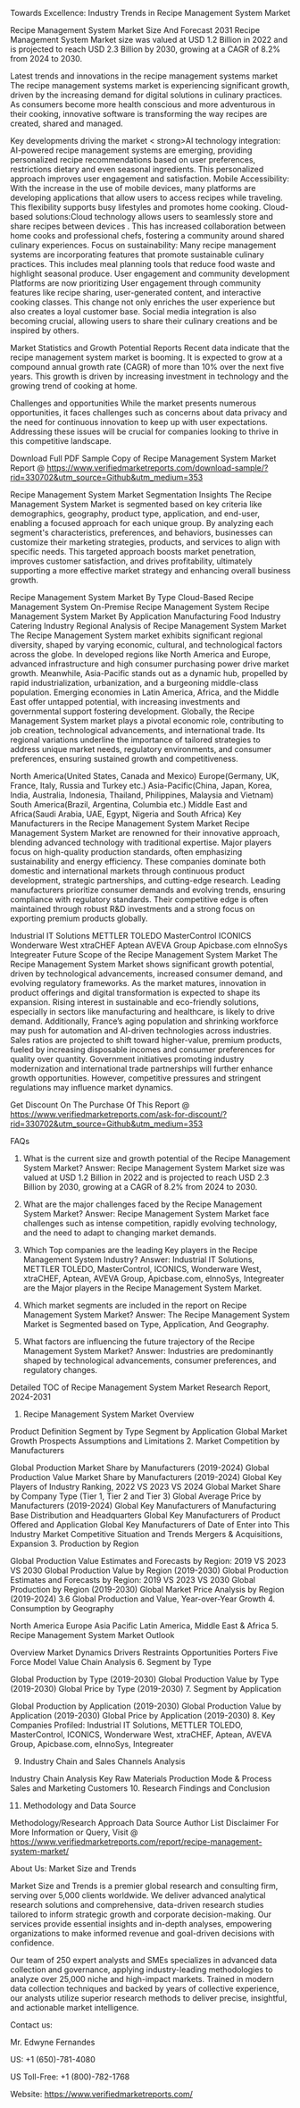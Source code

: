 Towards Excellence: Industry Trends in Recipe Management System Market


Recipe Management System Market Size And Forecast 2031
Recipe Management System Market size was valued at USD 1.2 Billion in 2022 and is projected to reach USD 2.3 Billion by 2030, growing at a CAGR of 8.2% from 2024 to 2030.

Latest trends and innovations in the recipe management systems market
The recipe management systems market is experiencing significant growth, driven by the increasing demand for digital solutions in culinary practices. As consumers become more health conscious and more adventurous in their cooking, innovative software is transforming the way recipes are created, shared and managed.

Key developments driving the market
< strong>AI technology integration: AI-powered recipe management systems are emerging, providing personalized recipe recommendations based on user preferences, restrictions dietary and even seasonal ingredients. This personalized approach improves user engagement and satisfaction.
Mobile Accessibility: With the increase in the use of mobile devices, many platforms are developing applications that allow users to access recipes while traveling. This flexibility supports busy lifestyles and promotes home cooking.
Cloud-based solutions:Cloud technology allows users to seamlessly store and share recipes between devices . This has increased collaboration between home cooks and professional chefs, fostering a community around shared culinary experiences.
Focus on sustainability: Many recipe management systems are incorporating features that promote sustainable culinary practices. This includes meal planning tools that reduce food waste and highlight seasonal produce.
User engagement and community development
Platforms are now prioritizing User engagement through community features like recipe sharing, user-generated content, and interactive cooking classes. This change not only enriches the user experience but also creates a loyal customer base. Social media integration is also becoming crucial, allowing users to share their culinary creations and be inspired by others.

Market Statistics and Growth Potential
Reports Recent data indicate that the recipe management system market is booming. It is expected to grow at a compound annual growth rate (CAGR) of more than 10% over the next five years. This growth is driven by increasing investment in technology and the growing trend of cooking at home.

Challenges and opportunities
While the market presents numerous opportunities, it faces challenges such as concerns about data privacy and the need for continuous innovation to keep up with user expectations. Addressing these issues will be crucial for companies looking to thrive in this competitive landscape.

Download Full PDF Sample Copy of Recipe Management System Market Report @ https://www.verifiedmarketreports.com/download-sample/?rid=330702&utm_source=Github&utm_medium=353

Recipe Management System Market Segmentation Insights
The Recipe Management System Market is segmented based on key criteria like demographics, geography, product type, application, and end-user, enabling a focused approach for each unique group. By analyzing each segment's characteristics, preferences, and behaviors, businesses can customize their marketing strategies, products, and services to align with specific needs. This targeted approach boosts market penetration, improves customer satisfaction, and drives profitability, ultimately supporting a more effective market strategy and enhancing overall business growth.

Recipe Management System Market By Type
Cloud-Based Recipe Management System
On-Premise Recipe Management System
Recipe Management System Market By Application
Manufacturing
Food Industry
Catering Industry
Regional Analysis of Recipe Management System Market
The Recipe Management System market exhibits significant regional diversity, shaped by varying economic, cultural, and technological factors across the globe. In developed regions like North America and Europe, advanced infrastructure and high consumer purchasing power drive market growth. Meanwhile, Asia-Pacific stands out as a dynamic hub, propelled by rapid industrialization, urbanization, and a burgeoning middle-class population. Emerging economies in Latin America, Africa, and the Middle East offer untapped potential, with increasing investments and governmental support fostering development. Globally, the Recipe Management System market plays a pivotal economic role, contributing to job creation, technological advancements, and international trade. Its regional variations underline the importance of tailored strategies to address unique market needs, regulatory environments, and consumer preferences, ensuring sustained growth and competitiveness.

North America(United States, Canada and Mexico)
Europe(Germany, UK, France, Italy, Russia and Turkey etc.)
Asia-Pacific(China, Japan, Korea, India, Australia, Indonesia, Thailand, Philippines, Malaysia and Vietnam)
South America(Brazil, Argentina, Columbia etc.)
Middle East and Africa(Saudi Arabia, UAE, Egypt, Nigeria and South Africa)
Key Manufacturers in the Recipe Management System Market
Recipe Management System Market are renowned for their innovative approach, blending advanced technology with traditional expertise. Major players focus on high-quality production standards, often emphasizing sustainability and energy efficiency. These companies dominate both domestic and international markets through continuous product development, strategic partnerships, and cutting-edge research. Leading manufacturers prioritize consumer demands and evolving trends, ensuring compliance with regulatory standards. Their competitive edge is often maintained through robust R&D investments and a strong focus on exporting premium products globally.

Industrial IT Solutions
METTLER TOLEDO
MasterControl
ICONICS
Wonderware West
xtraCHEF
Aptean
AVEVA Group
Apicbase.com
eInnoSys
Integreater
Future Scope of the Recipe Management System Market
The Recipe Management System Market shows significant growth potential, driven by technological advancements, increased consumer demand, and evolving regulatory frameworks. As the market matures, innovation in product offerings and digital transformation is expected to shape its expansion. Rising interest in sustainable and eco-friendly solutions, especially in sectors like manufacturing and healthcare, is likely to drive demand. Additionally, France’s aging population and shrinking workforce may push for automation and AI-driven technologies across industries. Sales ratios are projected to shift toward higher-value, premium products, fueled by increasing disposable incomes and consumer preferences for quality over quantity. Government initiatives promoting industry modernization and international trade partnerships will further enhance growth opportunities. However, competitive pressures and stringent regulations may influence market dynamics.

Get Discount On The Purchase Of This Report @ https://www.verifiedmarketreports.com/ask-for-discount/?rid=330702&utm_source=Github&utm_medium=353

FAQs
1. What is the current size and growth potential of the Recipe Management System Market?
Answer: Recipe Management System Market size was valued at USD 1.2 Billion in 2022 and is projected to reach USD 2.3 Billion by 2030, growing at a CAGR of 8.2% from 2024 to 2030.

2. What are the major challenges faced by the Recipe Management System Market?
Answer: Recipe Management System Market face challenges such as intense competition, rapidly evolving technology, and the need to adapt to changing market demands.

3. Which Top companies are the leading Key players in the Recipe Management System Industry?
Answer: Industrial IT Solutions, METTLER TOLEDO, MasterControl, ICONICS, Wonderware West, xtraCHEF, Aptean, AVEVA Group, Apicbase.com, eInnoSys, Integreater are the Major players in the Recipe Management System Market.

4. Which market segments are included in the report on Recipe Management System Market?
Answer: The Recipe Management System Market is Segmented based on Type, Application, And Geography.

5. What factors are influencing the future trajectory of the Recipe Management System Market?
Answer: Industries are predominantly shaped by technological advancements, consumer preferences, and regulatory changes.

Detailed TOC of Recipe Management System Market Research Report, 2024-2031
1. Recipe Management System Market Overview

Product Definition
Segment by Type
Segment by Application
Global Market Growth Prospects
Assumptions and Limitations
2. Market Competition by Manufacturers

Global Production Market Share by Manufacturers (2019-2024)
Global Production Value Market Share by Manufacturers (2019-2024)
Global Key Players of Industry Ranking, 2022 VS 2023 VS 2024
Global Market Share by Company Type (Tier 1, Tier 2 and Tier 3)
Global Average Price by Manufacturers (2019-2024)
Global Key Manufacturers of Manufacturing Base Distribution and Headquarters
Global Key Manufacturers of Product Offered and Application
Global Key Manufacturers of Date of Enter into This Industry
Market Competitive Situation and Trends
Mergers & Acquisitions, Expansion
3. Production by Region

Global Production Value Estimates and Forecasts by Region: 2019 VS 2023 VS 2030
Global Production Value by Region (2019-2030)
Global Production Estimates and Forecasts by Region: 2019 VS 2023 VS 2030
Global Production by Region (2019-2030)
Global Market Price Analysis by Region (2019-2024) 3.6 Global Production and Value, Year-over-Year Growth
4. Consumption by Geography

North America
Europe
Asia Pacific
Latin America, Middle East & Africa
5. Recipe Management System Market Outlook

Overview
Market Dynamics
Drivers
Restraints
Opportunities
Porters Five Force Model
Value Chain Analysis 
6. Segment by Type

Global Production by Type (2019-2030)
Global Production Value by Type (2019-2030)
Global Price by Type (2019-2030)
7. Segment by Application

Global Production by Application (2019-2030)
Global Production Value by Application (2019-2030)
Global Price by Application (2019-2030)
8. Key Companies Profiled: Industrial IT Solutions, METTLER TOLEDO, MasterControl, ICONICS, Wonderware West, xtraCHEF, Aptean, AVEVA Group, Apicbase.com, eInnoSys, Integreater

9. Industry Chain and Sales Channels Analysis

Industry Chain Analysis
Key Raw Materials
Production Mode & Process
Sales and Marketing
Customers
10. Research Findings and Conclusion

11. Methodology and Data Source

Methodology/Research Approach
Data Source
Author List
Disclaimer
For More Information or Query, Visit @ https://www.verifiedmarketreports.com/report/recipe-management-system-market/

About Us: Market Size and Trends

Market Size and Trends is a premier global research and consulting firm, serving over 5,000 clients worldwide. We deliver advanced analytical research solutions and comprehensive, data-driven research studies tailored to inform strategic growth and corporate decision-making. Our services provide essential insights and in-depth analyses, empowering organizations to make informed revenue and goal-driven decisions with confidence.

Our team of 250 expert analysts and SMEs specializes in advanced data collection and governance, applying industry-leading methodologies to analyze over 25,000 niche and high-impact markets. Trained in modern data collection techniques and backed by years of collective experience, our analysts utilize superior research methods to deliver precise, insightful, and actionable market intelligence.

Contact us:

Mr. Edwyne Fernandes

US: +1 (650)-781-4080

US Toll-Free: +1 (800)-782-1768

Website: https://www.verifiedmarketreports.com/

